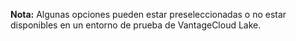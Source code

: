 **Nota:** Algunas opciones pueden estar preseleccionadas o no estar disponibles en un entorno de prueba de VantageCloud Lake.
